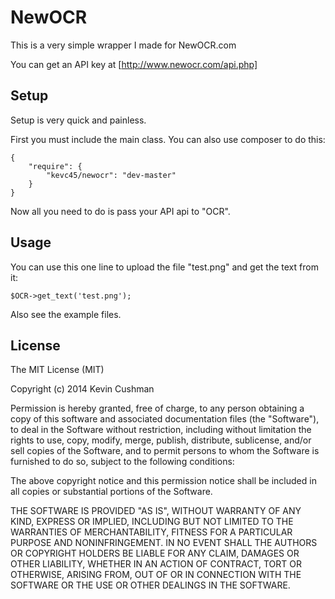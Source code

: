 # NewOCR

This is a very simple wrapper I made for NewOCR.com

You can get an API key at [http://www.newocr.com/api.php]

[http://www.newocr.com/api.php]: http://www.newocr.com/api/

## Setup
Setup is very quick and painless. 

First you must include the main class.
You can also use composer to do this:
```
{
    "require": {
        "kevc45/newocr": "dev-master"
    }
}
```
Now all you need to do is pass your API api to "OCR".

## Usage
You can use this one line to upload the file "test.png" and get the text from it:
```
$OCR->get_text('test.png');
```
Also see the example files.

## License
The MIT License (MIT)

Copyright (c) 2014 Kevin Cushman

Permission is hereby granted, free of charge, to any person obtaining a copy
of this software and associated documentation files (the "Software"), to deal
in the Software without restriction, including without limitation the rights
to use, copy, modify, merge, publish, distribute, sublicense, and/or sell
copies of the Software, and to permit persons to whom the Software is
furnished to do so, subject to the following conditions:

The above copyright notice and this permission notice shall be included in
all copies or substantial portions of the Software.

THE SOFTWARE IS PROVIDED "AS IS", WITHOUT WARRANTY OF ANY KIND, EXPRESS OR
IMPLIED, INCLUDING BUT NOT LIMITED TO THE WARRANTIES OF MERCHANTABILITY,
FITNESS FOR A PARTICULAR PURPOSE AND NONINFRINGEMENT. IN NO EVENT SHALL THE
AUTHORS OR COPYRIGHT HOLDERS BE LIABLE FOR ANY CLAIM, DAMAGES OR OTHER
LIABILITY, WHETHER IN AN ACTION OF CONTRACT, TORT OR OTHERWISE, ARISING FROM,
OUT OF OR IN CONNECTION WITH THE SOFTWARE OR THE USE OR OTHER DEALINGS IN
THE SOFTWARE.
